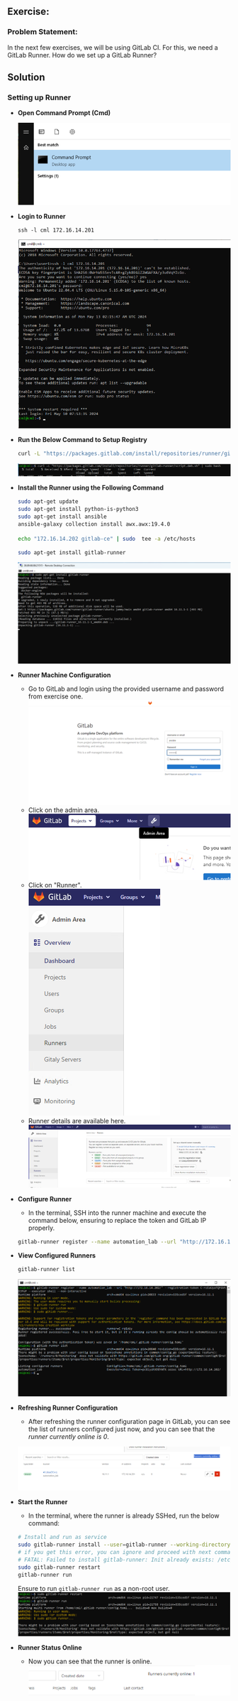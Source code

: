 ##  Exercise:
### Problem Statement:
In the next few exercises, we will be using GitLab CI. For this, we need a GitLab Runner. How do we set up a GitLab Runner?

## Solution

### Setting up Runner

- **Open Command Prompt (Cmd)**

    ![alt text](image.png)

- **Login to Runner**
    ```
    ssh -l cml 172.16.14.201
    ```
    ![alt text](image-2.png)

- **Run the Below Command to Setup Registry**
    ```sh
    curl -L "https://packages.gitlab.com/install/repositories/runner/gitlab-runner/script.deb.sh" | sudo bash
    ```
    ![alt text](image-4.png)

- **Install the Runner using the Following Command**
    ```sh
    sudo apt-get update
    sudo apt-get install python-is-python3
    sudo apt-get install ansible
    ansible-galaxy collection install awx.awx:19.4.0

    echo "172.16.14.202 gitlab-ce" | sudo  tee -a /etc/hosts
    ```
    ```sh
    sudo apt-get install gitlab-runner
    ```
    ![alt text](image-5.png)

- **Runner Machine Configuration**
    - Go to GitLab and login using the provided username and password from exercise one.
    ![alt text](image-6.png)
    - Click on the admin area.  
    ![alt text](image-7.png)
    - Click on "Runner".  
    ![alt text](image-8.png)
    - Runner details are available here.  
    ![alt text](image-9.png)

- **Configure Runner**
    - In the terminal, SSH into the runner machine and execute the command below, ensuring to replace the token and GitLab IP properly.
    ```sh
    gitlab-runner register --name automation_lab --url "http://172.16.14.202/" --registration-token C-rzEaUyaTQFGVtDJPoP --executor shell --non-interactive
    ```

- **View Configured Runners**
    ```sh
    gitlab-runner list
    ```
    ![alt text](image-11.png)

- **Refreshing Runner Configuration**
    - After refreshing the runner configuration page in GitLab, you can see the list of runners configured just now, and you can see that the *runner currently online is 0*.

    ![alt text](image-15.png)

- **Start the Runner**
    - In the terminal, where the runner is already SSHed, run the below command:
    ```sh
    # Install and run as service
    sudo gitlab-runner install --user=gitlab-runner --working-directory=/home/gitlab-runner
    # if you get this error, you can ignore and proceed with next command
    # FATAL: Failed to install gitlab-runner: Init already exists: /etc/systemd/system/gitlab-runner.service
    sudo gitlab-runner restart
    gitlab-runner run
    ```
    Ensure to run `gitlab-runner run` as a non-root user.
    ![alt text](image-19.png)

- **Runner Status Online**
    - Now you can see that the runner is online.  
    ![alt text](image-17.png)
